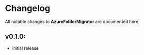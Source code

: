 # Changelog

All notable changes to **AzureFolderMigrator** are documented here.

## v0.1.0:
- Initial release

